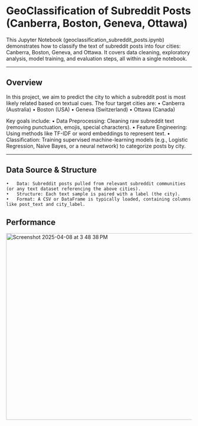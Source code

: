 # GeoClassification of Subreddit Posts (Canberra, Boston, Geneva, Ottawa)

This Jupyter Notebook (geoclassification_subreddit_posts.ipynb) demonstrates how to classify the text of subreddit posts into four cities: Canberra, Boston, Geneva, and Ottawa. It covers data cleaning, exploratory analysis, model training, and evaluation steps, all within a single notebook.

--- 
## Overview

In this project, we aim to predict the city to which a subreddit post is most likely related based on textual cues. The four target cities are:
	•	Canberra (Australia)
	•	Boston (USA)
	•	Geneva (Switzerland)
	•	Ottawa (Canada)

Key goals include:
	•	Data Preprocessing: Cleaning raw subreddit text (removing punctuation, emojis, special characters).
	•	Feature Engineering: Using methods like TF-IDF or word embeddings to represent text.
	•	Classification: Training supervised machine-learning models (e.g., Logistic Regression, Naive Bayes, or a neural network) to categorize posts by city.

---

## Data Source & Structure
	•	Data: Subreddit posts pulled from relevant subreddit communities (or any text dataset referencing the above cities).
	•	Structure: Each text sample is paired with a label (the city).
	•	Format: A CSV or DataFrame is typically loaded, containing columns like post_text and city_label.


 ## Performance
 
 <img width="506" alt="Screenshot 2025-04-08 at 3 48 38 PM" src="https://github.com/user-attachments/assets/1acdc37d-f23b-44a7-9a2c-05a2e41efdf5" />
